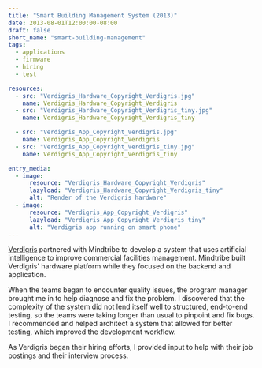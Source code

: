 ```yaml
---
title: "Smart Building Management System (2013)"
date: 2013-08-01T12:00:00-08:00
draft: false
short_name: "smart-building-management"
tags:
  - applications
  - firmware
  - hiring
  - test

resources:
  - src: "Verdigris_Hardware_Copyright_Verdigris.jpg"
    name: Verdigris_Hardware_Copyright_Verdigris
  - src: "Verdigris_Hardware_Copyright_Verdigris_tiny.jpg"
    name: Verdigris_Hardware_Copyright_Verdigris_tiny

  - src: "Verdigris_App_Copyright_Verdigris.jpg"
    name: Verdigris_App_Copyright_Verdigris
  - src: "Verdigris_App_Copyright_Verdigris_tiny.jpg"
    name: Verdigris_App_Copyright_Verdigris_tiny

entry_media:
  - image:
      resource: "Verdigris_Hardware_Copyright_Verdigris"
      lazyload: "Verdigris_Hardware_Copyright_Verdigris_tiny"
      alt: "Render of the Verdigris hardware"
  - image:
      resource: "Verdigris_App_Copyright_Verdigris"
      lazyload: "Verdigris_App_Copyright_Verdigris_tiny"
      alt: "Verdigris app running on smart phone"
---
```

[Verdigris](https://verdigris.co) partnered with Mindtribe to develop a system that uses artificial intelligence to improve commercial facilities management. Mindtribe built Verdigris' hardware platform while they focused on the backend and application.

When the teams began to encounter quality issues, the program manager brought me in to help diagnose and fix the problem. I discovered that the complexity of the system did not lend itself well to structured, end-to-end testing, so the teams were taking longer than usual to pinpoint and fix bugs. I recommended and helped architect a system that allowed for better testing, which improved the development workflow.

As Verdigris began their hiring efforts, I provided input to help with their job postings and their
interview process.
